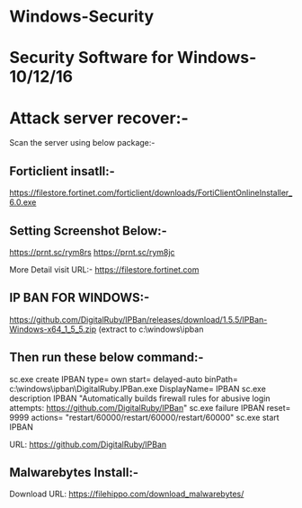 # Windows-Security
Security Software for Windows-10/12/16
======================================

Attack server recover:-
=======================

Scan the server using below package:-

Forticlient insatll:-
---------------------
https://filestore.fortinet.com/forticlient/downloads/FortiClientOnlineInstaller_6.0.exe

Setting Screenshot Below:-
--------------------------
https://prnt.sc/rym8rs
https://prnt.sc/rym8jc

More Detail visit URL:- https://filestore.fortinet.com


IP BAN FOR WINDOWS:-
--------------------
https://github.com/DigitalRuby/IPBan/releases/download/1.5.5/IPBan-Windows-x64_1_5_5.zip
(extract to c:\windows\ipban

Then run these below command:-
------------------------------
sc.exe create IPBAN type= own start= delayed-auto binPath= c:\windows\ipban\DigitalRuby.IPBan.exe DisplayName= IPBAN
sc.exe description IPBAN "Automatically builds firewall rules for abusive login attempts: https://github.com/DigitalRuby/IPBan"
sc.exe failure IPBAN reset= 9999 actions= "restart/60000/restart/60000/restart/60000"
sc.exe start IPBAN

URL: https://github.com/DigitalRuby/IPBan


Malwarebytes Install:-
----------------------
Download URL: https://filehippo.com/download_malwarebytes/
